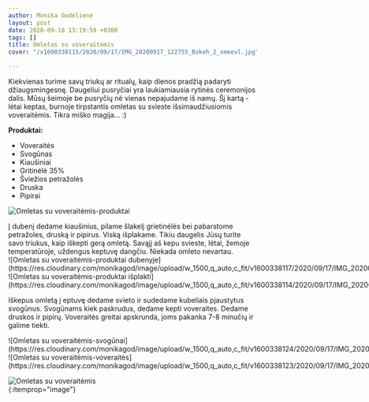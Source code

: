 ```yaml
---
author: Monika Godelienė
layout: post
date: 2020-09-18 13:19:59 +0300
tags: []
title: Omletas su voveraitėmis
cover: "/v1600338115/2020/09/17/IMG_20200917_122755_Bokeh_2_xmeevl.jpg"

---
```

Kiekvienas turime savų triukų ar ritualų, kaip dienos pradžią padaryti džiaugsmingesnę. Daugeliui pusryčiai yra laukiamiausia rytinės ceremonijos dalis. Mūsų šeimoje be pusryčių nė vienas nepajudame iš namų. Šį kartą - lėtai keptas, burnoje tirpstantis omletas su svieste išsimaudžiusiomis voveraitėmis. Tikra miško magija... :)

**Produktai:**

* <span itemprop="recipeIngredient">Voveraitės</span>
* <span itemprop="recipeIngredient">Svogūnas</span>
* <span itemprop="recipeIngredient">Kiaušiniai</span>
* <span itemprop="recipeIngredient">Gritinėlė 35%</span>
* <span itemprop="recipeIngredient">Šviežios petražolės</span>
* <span itemprop="recipeIngredient">Druska</span>
* <span itemprop="recipeIngredient">Pipirai</span>

![Omletas su voveraitėmis-produktai](https://res.cloudinary.com/monikagod/image/upload/w_1500,q_auto,c_fit/v1600338113/2020/09/17/IMG_20200917_115307_Bokeh_2_pzfm0u.jpg)

<div itemprop="recipeInstructions" markdown="1">  
Į dubenį dedame kiaušinius, pilame šlakelį grietinėlės bei pabarstome petražoles, druską ir pipirus. Viską išplakame.  
Tikiu daugelis Jūsų turite savo triukus, kaip iškepti gerą omletą. Savąjį aš kepu svieste, lėtai, žemoje temperatūroje, uždengus keptuvę dangčiu. Niekada omleto nevartau.

<div class="row">
<div class="six columns" markdown="1">
![Omletas su voveraitėmis-produktai dubenyje](https://res.cloudinary.com/monikagod/image/upload/w_1500,q_auto,c_fit/v1600338117/2020/09/17/IMG_20200917_115635_Bokeh_2_vx3c5b.jpg)
</div>
<div class="six columns" markdown="1">
![Omletas su voveraitėmis-produktai išplakti](https://res.cloudinary.com/monikagod/image/upload/w_1500,q_auto,c_fit/v1600338114/2020/09/17/IMG_20200917_115805_Bokeh_2_mqot6l.jpg)
</div>
</div>

Iškepus omletą į eptuvę dedame svieto ir sudedame kubeliais pjaustytus svogūnus. Svogūnams kiek paskrudus, dedame kepti voveraites. Dedame druskos ir pipirų. Voveraitės greitai apskrunda, joms pakanka 7-8 minučių ir galime tiekti.  
</div>

<div class="row">
<div class="six columns" markdown="1">
![Omletas su voveraitėmis-svogūnai](https://res.cloudinary.com/monikagod/image/upload/w_1500,q_auto,c_fit/v1600338124/2020/09/17/IMG_20200917_121350_Bokeh_2_apwjq0.jpg)
</div>
<div class="six columns" markdown="1">
![Omletas su voveraitėmis-voveraitės](https://res.cloudinary.com/monikagod/image/upload/w_1500,q_auto,c_fit/v1600338123/2020/09/17/IMG_20200917_122051_Bokeh_2_b7jl9c.jpg)
</div>
</div>

![Omletas su voveraitėmis](https://res.cloudinary.com/monikagod/image/upload/w_1500,q_auto,c_fit/v1600338115/2020/09/17/IMG_20200917_122755_Bokeh_2_xmeevl.jpg)  
{:itemprop="image"}
